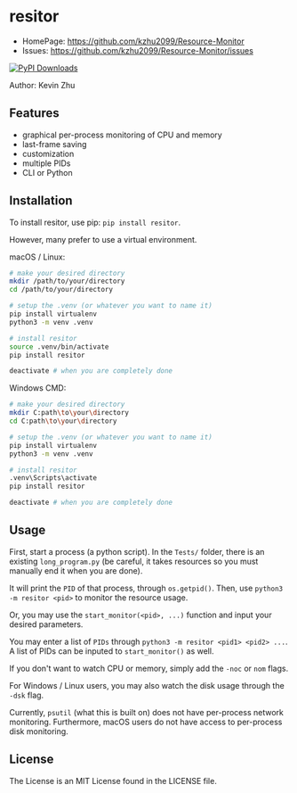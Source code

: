 # resitor

- HomePage: https://github.com/kzhu2099/Resource-Monitor
- Issues: https://github.com/kzhu2099/Resource-Monitor/issues

[![PyPI Downloads](https://static.pepy.tech/badge/resitor)](https://pepy.tech/projects/resitor)

Author: Kevin Zhu

## Features

- graphical per-process monitoring of CPU and memory
- last-frame saving
- customization
- multiple PIDs
- CLI or Python

## Installation

To install resitor, use pip: ```pip install resitor```.

However, many prefer to use a virtual environment.

macOS / Linux:

```sh
# make your desired directory
mkdir /path/to/your/directory
cd /path/to/your/directory

# setup the .venv (or whatever you want to name it)
pip install virtualenv
python3 -m venv .venv

# install resitor
source .venv/bin/activate
pip install resitor

deactivate # when you are completely done
```

Windows CMD:

```sh
# make your desired directory
mkdir C:path\to\your\directory
cd C:path\to\your\directory

# setup the .venv (or whatever you want to name it)
pip install virtualenv
python3 -m venv .venv

# install resitor
.venv\Scripts\activate
pip install resitor

deactivate # when you are completely done
```

## Usage

First, start a process (a python script). In the `Tests/` folder, there is an existing `long_program.py` (be careful, it takes resources so you must manually end it when you are done).

It will print the `PID` of that process, through `os.getpid()`. Then, use `python3 -m resitor <pid>` to monitor the resource usage.

Or, you may use the `start_monitor(<pid>, ...)` function and input your desired parameters.

You may enter a list of `PIDs` through `python3 -m resitor <pid1> <pid2> ...`. A list of PIDs can be inputed to `start_monitor()` as well.

If you don't want to watch CPU or memory, simply add the `-noc` or `nom` flags.

For Windows / Linux users, you may also watch the disk usage through the `-dsk` flag.

Currently, `psutil` (what this is built on) does not have per-process network monitoring. Furthermore, macOS users do not have access to per-process disk monitoring.

## License

The License is an MIT License found in the LICENSE file.